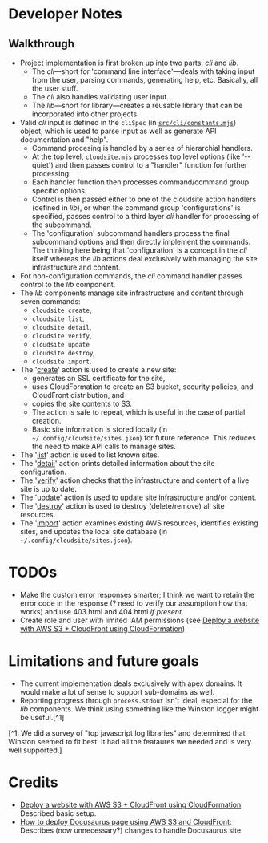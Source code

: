 # Developer Notes

## Walkthrough

- Project implementation is first broken up into two parts, _cli_ and _lib_.
  - The _cli_—short for 'command line interface'—deals with taking input from the user, parsing commands, generating help, etc. Basically, all the user stuff.
  - The _cli_ also handles validating user input.
  - The _lib_—short for library—creates a reusable library that can be incorporated into other projects.
- Valid _cli_ input is defined in the `cliSpec` (in [`src/cli/constants.mjs`](./src/cli/constants.mjs)) object, which is used to parse input as well as generate API documentation and "help".
  - Command procesing is handled by a series of hierarchial handlers.
  - At the top level, [`cloudsite.mjs`](./src/cli/cloudsite.mjs) processes top level options (like '--quiet') and then passes control to a "handler" function for further processing.
  - Each handler function then processes command/command group specific options.
  - Control is then passed either to one of the cloudsite action handlers (defined in _lib_), or when the command group 'configurations' is specified, passes control to a third layer _cli_ handler for processing of the subcommand.
  - The 'configuration' subcommand handlers process the final subcommand options and then directly implement the commands. The thinking here being that 'configuration' is a concept in the _cli_ itself whereas the _lib_ actions deal exclusively with managing the site infrastructure and content.
- For non-configuration commands, the _cli_ command handler passes control to the _lib_ component.
- The _lib_ components manage site infrastructure and content through seven commands:
  - `cloudsite create`,
  - `cloudsite list`,
  - `cloudsite detail`,
  - `cloudsite verify`,
  - `cloudsite update`
  - `cloudsite destroy`,
  - `cloudsite import`.
- The '[create](./src/lib/create.mjs)' action is used to create a new site:
  - generates an SSL certificate for the site,
  - uses CloudFormation to create an S3 bucket, security policies, and CloudFront distribution, and
  - copies the site contents to S3.
  - The action is safe to repeat, which is useful in the case of partial creation.
  - Basic site information is stored locally (in `~/.config/cloudsite/sites.json`) for future reference. This reduces the need to make API calls to manage sites.
- The '[list](./src/lib/list.mjs)' action is used to list known sites.
- The '[detail](./src/lib/detail.mjs)' action prints detailed information about the site configuration.
- The '[verify](./src/lib/verify.mjs)' action checks that the infrastructure and content of a live site is up to date.
- The '[update](./src/lib/update.mjs)' action is used to update site infrastructure and/or content.
- The '[destroy](./src/lib/destroy.mjs)' action is used to destroy (delete/remove) all site resources.
- The '[import](./src/lib/import.mjs)' action examines existing AWS resources, identifies existing sites, and updates the local site database (in `~/.config/cloudsite/sites.json`).

# TODOs

- Make the custom error responses smarter; I think we want to retain the error code in the response (? need to verify our assumption how that works) and use 403.html and 404.html _if present_.
- Create role and user with limited IAM permissions (see [Deploy a website with AWS S3 + CloudFront using CloudFormation](https://blog.canopas.com/deploy-a-website-with-aws-s3-cloudfront-using-cloudformation-c2199dc6c435))

# Limitations and future goals

- The current implementation deals exclusively with apex domains. It would make a lot of sense to support sub-domains as well.
- Reporting progress through `process.stdout` isn't ideal, especial for the _lib_ components. We think using something like the Winston logger might be useful.[^1]

[^1: We did a survey of "top javascript log libraries" and determined that Winston seemed to fit best. It had all the feataures we needed and is very well supported.]

# Credits

- [Deploy a website with AWS S3 + CloudFront using CloudFormation](https://blog.canopas.com/deploy-a-website-with-aws-s3-cloudfront-using-cloudformation-c2199dc6c435): Described basic setup.
- [How to deploy Docusaurus page using AWS S3 and CloudFront](https://juffalow.com/blog/other/how-to-deploy-docusaurus-page-using-aws-s3-and-cloudfront#cloudfront-functions): Describes (now unnecessary?) changes to handle Docusaurus site